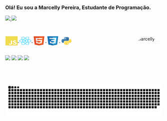 ### Olá! Eu sou a Marcelly Pereira, Estudante de Programação.

<div>
  <a href="https://github.com/MarcellyP">
  <img height="180em" src="https://github-readme-stats.vercel.app/api?username=MarcellyP&show_icons=true&theme=dracula&include_all_commits=true&count_private=true"/>
  <img height="180em" src="https://github-readme-stats.vercel.app/api/top-langs/?username=MarcellyP&layout=compact&langs_count=7&theme=dracula"/>
</div>
  
##
  
  <div style="display: inline_block"><br>
  <img align="center" alt="Marcelly-Js" height="30" width="40" src="https://raw.githubusercontent.com/devicons/devicon/master/icons/javascript/javascript-plain.svg">
  <img align="center" alt="Rafa-React" height="30" width="40" src="https://raw.githubusercontent.com/devicons/devicon/master/icons/react/react-original.svg">
  <img align="center" alt="Marcelly-HTML" height="30" width="40" src="https://raw.githubusercontent.com/devicons/devicon/master/icons/html5/html5-original.svg">
  <img align="center" alt="Marcelly-CSS" height="30" width="40" src="https://raw.githubusercontent.com/devicons/devicon/master/icons/css3/css3-original.svg">
  <img align="center" alt="Marcelly-Python" height="30" width="40" src="https://raw.githubusercontent.com/devicons/devicon/master/icons/python/python-original.svg">
   <img align="right" alt="Marcelly-pic" height="150" style="border-radius:50%;" src="https://pps.whatsapp.net/v/t61.24694-24/300920078_627332875679174_6683390714722375934_n.jpg?ccb=11-4&oh=01_AdRR4eodk2PW7LyKjN_ui_v3ErbSyhbHOlmjGuXsZkh28Q&oe=6378ECDF">
</div>
 
  ##
  
<div>
  <a href="https://instagram.com/rafaballerini" target="_blank"><img align="center" src="https://img.shields.io/badge/-Instagram-%23E4405F?style=for-the-badge&logo=instagram&logoColor=whit" target="_blank"></a>
 <a href="https://discord.gg/wagxzStdcR" target="_blank"><img align="center" src="https://img.shields.io/badge/Discord-7289DA?style=for-the-badge&logo=discord&logoColor=white" target="_blank"></a> 
  <a href = "marcellyp120@gmail.com"><img  align="center" src="https://img.shields.io/badge/Gmail-D14836?style=for-the-badge&logo=gmail&logoColor=white" target="_blank"></a>
  <a href="https://www.linkedin.com/feed/" target="_blank"><img align="center" src="file:///C:/Users/usuario/Downloads/Marcelly.jfif" target="_blank"></a> 
  
  ![snake gif](https://github.com/MarcellyP/MarcellyP/blob/output/github-contribution-grid-snake.svg)
  
</div>  
